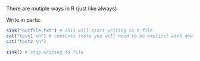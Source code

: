 There are mutiple ways in R (just like always)

Write in parts:

```R
sink("outfile.txt") # This will start writing to a file
cat("test1 \n") # contents (note you will need to be explicit with newlines)
cat("test2 \n")

sink() # stop writing to file
```
